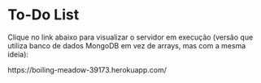 # To-Do List

<p>Clique no link abaixo para visualizar o servidor em execução (versão que utiliza banco de dados MongoDB em vez de arrays, mas com a mesma ideia): </p>
<p>https://boiling-meadow-39173.herokuapp.com/</p>

